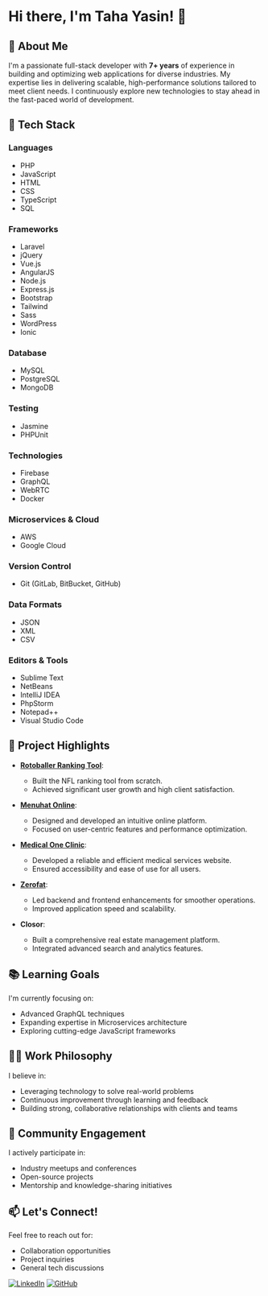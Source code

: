 # Hi there, I'm Taha Yasin! 👋

## 🚀 About Me

I'm a passionate full-stack developer with **7+ years** of experience in building and optimizing web applications for diverse industries. My expertise lies in delivering scalable, high-performance solutions tailored to meet client needs. I continuously explore new technologies to stay ahead in the fast-paced world of development.

## 🔧 Tech Stack

### Languages
- PHP
- JavaScript
- HTML
- CSS
- TypeScript
- SQL

### Frameworks
- Laravel
- jQuery
- Vue.js
- AngularJS
- Node.js
- Express.js
- Bootstrap
- Tailwind
- Sass
- WordPress
- Ionic

### Database
- MySQL
- PostgreSQL
- MongoDB

### Testing
- Jasmine
- PHPUnit

### Technologies
- Firebase
- GraphQL
- WebRTC
- Docker

### Microservices & Cloud
- AWS
- Google Cloud

### Version Control
- Git (GitLab, BitBucket, GitHub)

### Data Formats
- JSON
- XML
- CSV

### Editors & Tools
- Sublime Text
- NetBeans
- IntelliJ IDEA
- PhpStorm
- Notepad++
- Visual Studio Code

## 🌟 Project Highlights

- **[Rotoballer Ranking Tool](https://www.rotoballer.com/)**:
  - Built the NFL ranking tool from scratch.
  - Achieved significant user growth and high client satisfaction.

- **[Menuhat Online](https://menuhat.online/)**:
  - Designed and developed an intuitive online platform.
  - Focused on user-centric features and performance optimization.

- **[Medical One Clinic](http://www.medicaloneclinic.com/)**:
  - Developed a reliable and efficient medical services website.
  - Ensured accessibility and ease of use for all users.

- **[Zerofat](https://zerofat.com/)**:
  - Led backend and frontend enhancements for smoother operations.
  - Improved application speed and scalability.

- **Closor**:
  - Built a comprehensive real estate management platform.
  - Integrated advanced search and analytics features.

## 📚 Learning Goals

I'm currently focusing on:
- Advanced GraphQL techniques
- Expanding expertise in Microservices architecture
- Exploring cutting-edge JavaScript frameworks

## 👨‍💻 Work Philosophy

I believe in:
- Leveraging technology to solve real-world problems
- Continuous improvement through learning and feedback
- Building strong, collaborative relationships with clients and teams

## 🌱 Community Engagement

I actively participate in:
- Industry meetups and conferences
- Open-source projects
- Mentorship and knowledge-sharing initiatives

## 📫 Let's Connect!

Feel free to reach out for:
- Collaboration opportunities
- Project inquiries
- General tech discussions

[![LinkedIn](https://img.shields.io/badge/-LinkedIn-blue?style=flat&logo=Linkedin&logoColor=white)](https://www.linkedin.com/in/taha-yasin-a0085a277/)
[![GitHub](https://img.shields.io/badge/-GitHub-black?style=flat&logo=GitHub&logoColor=white)](https://www.linkedin.com/in/taha-kommah-a0085a277/)
